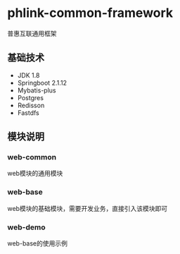 # phlink-common-framework
普惠互联通用框架

## 基础技术
- JDK 1.8
- Springboot 2.1.12
- Mybatis-plus
- Postgres
- Redisson
- Fastdfs

## 模块说明
### web-common
web模块的通用模块
### web-base
web模块的基础模块，需要开发业务，直接引入该模块即可
### web-demo
web-base的使用示例